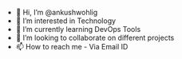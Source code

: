 - 👋 Hi, I’m @ankushwohlig
- 👀 I’m interested in Technology
- 🌱 I’m currently learning DevOps Tools
- 💞️ I’m looking to collaborate on different projects
- 📫 How to reach me - Via Email ID

<!---
ankushwohlig/ankushwohlig is a ✨ special ✨ repository because its `README.md` (this file) appears on your GitHub profile.
You can click the Preview link to take a look at your changes.
--->
